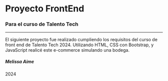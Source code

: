 # Proyecto FrontEnd
### Para el curso de Talento Tech
***

El siguiente proyecto fue realizado cumpliendo los requisitos del curso de front end de Talento Tech 2024.
Utilizando HTML, CSS con Bootstrap, y JavaScript realicé este e-commerce simulando una bodega.


##### Melissa Aime
2024